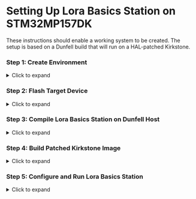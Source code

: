 # Setting Up Lora Basics Station on STM32MP157DK

These instructions should enable a working system to be created. The setup is based on a Dunfell build that will run on a HAL-patched Kirkstone.
  
### Step 1: Create Environment 
<details> <summary>Click to expand</summary>
Follow the instructions to build a Yocto image at STM32MP1 Distribution Package:

```
mkdir openstlinux-5.10-dunfell-mp1-21-11-17
cd openstlinux-5.10-dunfell-mp1-21-11-17
repo init -u https://github.com/STMicroelectronics/oe-manifest.git -b refs/tags/openstlinux-5.10-dunfell-mp1-21-11-17
repo sync
DISTRO=openstlinux-weston MACHINE=stm32mp1 source layers/meta-st/scripts/envsetup.sh
```

Append build tools in ./build-openstlinuxweston-stm32mp1/conf/bblayers.conf:

```
EXTRA_IMAGE_FEATURES += " tools-sdk tools-debug debug-tweaks"
IMAGE_INSTALL:append = "git"
```

These tools are large; the default maximum filesystem size must be increased. Edit STM32MP_ROOTFS_MAXSIZE_NAND in ./layers/meta-st/meta-st-stm32mp/conf/machine/include/st-machine-common-stm32mp.inc replacing the set value with a larger number (>800000 ... 1232896?).

Now you can build:

```
bitbake st-image-weston
```
</details> 

### Step 2: Flash Target Device
<details> <summary>Click to expand</summary>
Follow the instructions at Flashing the built image:

```
STM32_Programmer_CLI -c port=usb1 -w flashlayout_st-image-weston/trusted/FlashLayout_sdcard_stm32mp157c-dk2-trusted.tsv
```
</details>

### Step 3: Compile Lora Basics Station on Dunfell Host
<details> <summary>Click to expand</summary>
SSH into root@stm32mp1.local (or by IP).

Obtain and compile basicstation:
```
git clone https://github.com/lorabasics/basicstation.git
cd basicstation
```

RAK5146 is CoreCell compliant. The build is based closely on the corecell platform example. Create a symlink for the STM32 platform to arm-ostl-linux-gnueabi-gcc:

```
ln -s /usr ~/toolchain-stm32
```

Edit ./setup.gmk echoing corecell setup for RAK5146 on STM32 platform:

```
ARCH.stm32 = arm-ostl-linux-gnueabi
CFG.stm32 = linux lgw1 no_leds sx1302
DEPS.stm32 = mbedtls lgw1302
CFLAGS.stm32.debug = -g O0
LIBS.stm32 = -llgw1302  ${MBEDLIBS} -lpthread -lrt
```

Duplicate the corecell patch:
```
cp ./deps/lgw1302/V2.1.0-corecell.patch ./deps/lgw1302/V2.1.0-stm32.patch
```

Edit line 239 of ./src/ral_lgw.c replacing: ***if( err != LGW_LBT_ISSUE ) {*** with:
```
if( err != 1) { //LGW_LBT_ISSUE ) {
```
Make Lora Basics Station:
```
make platform=stm32 variant=std
make platform=stm32 variant=debug
```

Copy ~/basicstation to a local filesystem.
</details>

### Step 4: Build Patched Kirkstone Image
<details> <summary>Click to expand</summary>
Create the build environment:

bash
Copy code
mkdir iotconnect-stm32mp17-kirkstone
cd iotconnect-stm32mp17-kirkstone
repo init -u https://github.com/STMicroelectronics/oe-manifest.git -b refs/tags/openstlinux-5.15-yocto-kirkstone-mp1-v23.07.26
repo sync
Get Makefile and Dockerfile:

```
wget https://raw.githubusercontent.com/avnet-iotconnect/iotc-lora-gateway-example/master/Makefile
wget https://raw.githubusercontent.com/avnet-iotconnect/iotc-lora-gateway-example/master/Dockerfile
```
Clone the necessary repository and initialize submodules:
```
git clone git@github.com:avnet-iotconnect/iotc-lora-gateway-example.git -b master ./layers/iotconnect-lora-demo
cd ./layers/iotconnect-lora-demo
git submodule update --init
cd -
```
Build the Docker environment:
```
make docker
```
Set up the environment:
```
DISTRO=openstlinux-weston MACHINE=stm32mp1 source layers/meta-st/scripts/envsetup.sh
```
Accept all EULAs
```
exit
make env
bitbake-layers add-layer ../layers/iotconnect-lora-demo/meta-st-stm32mpu-app-lorawan/
exit
```
Remove unnecessary layers and configurations:
```
rm -rf meta-iotconnect-lora-demo/
rm -rf recipes-framework recipes-st
```

Comment out all the IMAGE_INSTALL:append content in ./layers/iotconnect-lora-demo/meta-st-stm32mpu-app-lorawan/conf/layer.conf.

Now you can build:
```
make build
```

Flash the device:
```
STM32_Programmer_CLI -c port=usb1 -w flashlayout_st-image-weston/trusted/FlashLayout_sdcard_stm32mp157c-dk2-trusted.tsv
```
</details>

### Step 5: Configure and Run Lora Basics Station
<details> <summary>Click to expand</summary>
Return to the local folder where you stored the basicstation build and copy it to the target device:
  
```
  scp -r ./basicstation root@stm32mp1.local:
```

SSH into the target device and set up the necessary scripts:
```
ssh root@stm32mp1.local
cd basicstation/projects/iotc/
cp ../../examples/corecell/start-station.sh ./
sed -i 's/corecell/stm32/g' start-station.sh
```
Create concentrator-reset.sh using libgpiod:
```
#!/bin/bash

gpioset gpiochip6 8=1
sleep 0.1
gpioset gpiochip6 8=0
sleep 0.1
gpioget gpiochip6 8
sleep 0.5
```

Create rinit.sh:
```
#!/bin/bash
./concentrator-reset.sh
```

Configure LNS:
```
mkdir lns-iotc
cd lns-iotc
cp ../../../examples/corecell/lns-ttn/station.conf ./
```

Set pulse per second to true to mitigate clock drifts. Edit station.conf and add "pps": true in "SX1302_conf":{}.

Import certificates from IOTC and set the URLs in tc.uri and cups.uri.

Rename the certificate files:
```
mv certificate.pem.crt cups.crt
mv private.key cups.key
```
In lns-iotc you should have:

 - station.conf
 - cups.crt
 - cups.key
 - cups.trust
 - cups.uri
 - tc.crt
 - tc.key
 - tc.trust
 - tc.uri

Run the station:
```
ssh root@stm32
```
</details>
